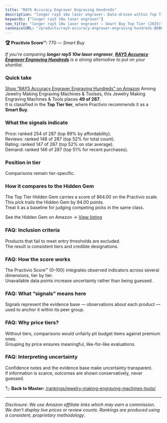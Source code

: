 ```yaml
---
title: "RAY5 Accuracy Engraver Engraving Hundreds"
description: "longer ray5 10w laser engraver: Data-driven within Top Tier ranking using the Practivio Score™. Positioned by quality, value, demand, findability, momentum."
keywords: ["longer ray5 10w laser engraver"]
seo_title: "longer ray5 10w laser engraver — Smart Buy Top Tier (2025)"
canonicalURL: "/products/ray5-accuracy-engraver-engraving-hundreds-B0BPHG3WZW/"
---
```


**🏆 Practivio Score™:** 770 — _Smart Buy_


*If you're comparing **longer ray5 10w laser engraver**, **[RAY5 Accuracy Engraver Engraving Hundreds](https://www.amazon.com/dp/B0BPHG3WZW?tag=practivio-20)** is a strong alternative to put on your shortlist.*
### Quick take
[Shop “RAY5 Accuracy Engraver Engraving Hundreds” on Amazon](https://www.amazon.com/dp/B0BPHG3WZW?tag=practivio-20)
Among Jewelry Making Engraving Machines & Toolses, this Jewelry Making Engraving Machines & Tools places **49 of 287**.  
It is classified in the **Top Tier tier**, where Practivio recommends it as a **Smart Buy**.

### What the signals indicate
Price: ranked 254 of 287 (top 89% by affordability).  
Reviews: ranked 148 of 287 (top 52% for total count).  
Rating: ranked 147 of 287 (top 52% on star average).  
Demand: ranked 146 of 287 (top 51% for recent purchases).

### Position in tier
Comparisons remain tier-specific.

### How it compares to the Hidden Gem
The Top Tier Hidden Gem carries a score of 864.00 on the Practivio scale.  
This pick trails the Hidden Gem by 94.00 points.  
Treat it as a baseline for judging competing picks in the same class.  

See the Hidden Gem on Amazon → [View listing](https://www.amazon.com/dp/B0DDXQYH36?tag=practivio-20)

### FAQ: Inclusion criteria
Products that fail to meet entry thresholds are excluded.  
The result is consistent tiers and credible designations.

### FAQ: How the score works
The Practivio Score™ (0–100) integrates observed indicators across several dimensions, tier by tier.  
Unavailable data points increase uncertainty rather than being guessed.

### FAQ: What “signals” means here
Signals represent the evidence base — observations about each product — used to anchor it within its peer group.

### FAQ: Why price tiers?
Without tiers, comparisons would unfairly pit budget items against premium ones.  
Grouping by price ensures meaningful, like-for-like evaluations.

### FAQ: Interpreting uncertainty
Confidence notes and the evidence base make uncertainty transparent.  
If information is scarce, outcomes are shown conservatively, never guessed.


🏷️ **Back to Master:** [/rankings/jewelry-making-engraving-machines-tools/](/rankings/jewelry-making-engraving-machines-tools/)

---
_Disclosure: We use Amazon affiliate links which may earn a commission. We don’t display live prices or review counts. Rankings are produced using a consistent, proprietary methodology._
